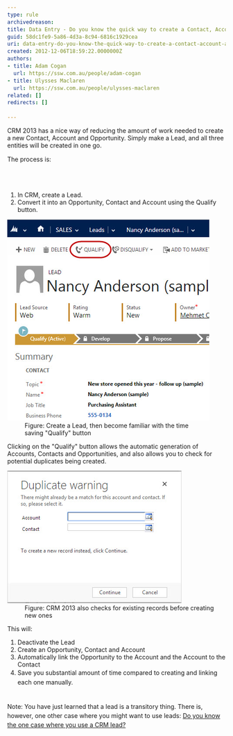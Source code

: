 ```yaml
---
type: rule
archivedreason: 
title: Data Entry - Do you know the quick way to create a Contact, Account, and Opportunity in one go?
guid: 58dc1fe9-5a86-4d3a-8c94-6816c1929cea
uri: data-entry-do-you-know-the-quick-way-to-create-a-contact-account-and-opportunity-in-one-go
created: 2012-12-06T18:59:22.0000000Z
authors:
- title: Adam Cogan
  url: https://ssw.com.au/people/adam-cogan
- title: Ulysses Maclaren
  url: https://ssw.com.au/people/ulysses-maclaren
related: []
redirects: []

---
```



<p>​​​​CRM 2013 has a nice way of reducing the amount of work needed to create a new Contact, ​Account and Opportunity. Simply make a Lead, and all three entities will be created in one go.<br></p><p><span style="line-height:20.8px;">T</span><span style="line-height:20.8px;">he process is:​</span></p>
<br><excerpt class='endintro'></excerpt><br>
<ol><li>In CRM, create a Lead.<br></li><li>Convert it into an Opportunity, Contact and Account using the Qualify button.<br></li></ol><dl class="image"><dt>
         <img alt="Become familiar with the 'Convert Lead' button" src="CRM_ConvertLead.jpg" />
      </dt><dd>Figure: Create a Lead, then become familiar with the time saving "Qualify" button<br></dd></dl><p>Clicking on the "Qualify" button allows the automatic generation of Accounts, Contacts and Opportunities, and also allows you to check for potential duplicates being created.<br></p><dl class="image"><dt>
         <img alt="Convert Lead Web Page Dialog" src="CRM_ConvertLeadDialg.jpg" />
      </dt><dd>Figure: CRM 2013 also checks for existing records before creating new ones</dd></dl><p>This will:</p><ol>
   <li>​Deactivate the Lead​ </li><li>Create an Opportunity, Contact and Account</li><li>Automatically link the Opportunity to the Account and the Account to the Contact</li><li>
      <span style="line-height:1.6;">Save you substantial amount of time compared to creating and linking each one manually.</span><br></li></ol><div>
   <span style="line-height:20.8px;">​<br></span></div><div>
   <span style="line-height:20.8px;">Note: You have just learned that a lead is a transitory thing. There is, however, one other case where you might want to use leads: <a href="/Pages/The-one-case-where-you-use-a-CRM-lead.aspx">Do you know the one case where you use a CRM lead?</a> </span></div>


